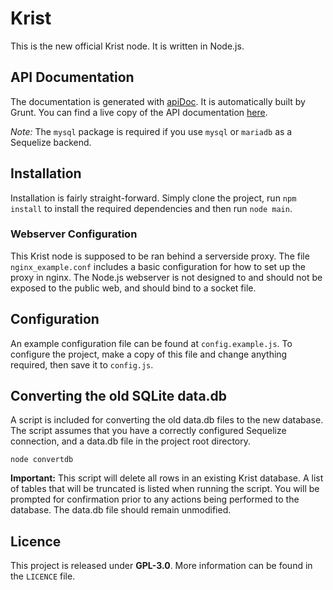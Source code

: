 # Krist

This is the new official Krist node. It is written in Node.js.

## API Documentation

The documentation is generated with [apiDoc](http://apidocjs.com). It is automatically built by Grunt. You can find a
live copy of the API documentation [here](http://kristtest.lemmmy.pw/docs).

_Note:_ The `mysql` package is required if you use `mysql` or `mariadb` as a Sequelize backend.

## Installation

Installation is fairly straight-forward. Simply clone the project, run `npm install` to install the required
dependencies and then run `node main`.

### Webserver Configuration

This Krist node is supposed to be ran behind a serverside proxy. The file `nginx_example.conf` includes a basic
configuration for how to set up the proxy in nginx. The Node.js webserver is not designed to and should not be exposed
to the public web, and should bind to a socket file.

## Configuration

An example configuration file can be found at `config.example.js`. To configure the project, make a copy of this
file and change anything required, then save it to `config.js`.

## Converting the old SQLite data.db

A script is included for converting the old data.db files to the new database. The script assumes that you have
a correctly configured Sequelize connection, and a data.db file in the project root directory.

```
node convertdb
```

**Important:** This script will delete all rows in an existing Krist database. A list of tables that will be truncated
is listed when running the script. You will be prompted for confirmation prior to any actions being performed to
the database. The data.db file should remain unmodified.

## Licence

This project is released under **GPL-3.0**. More information can be found in the `LICENCE` file.
